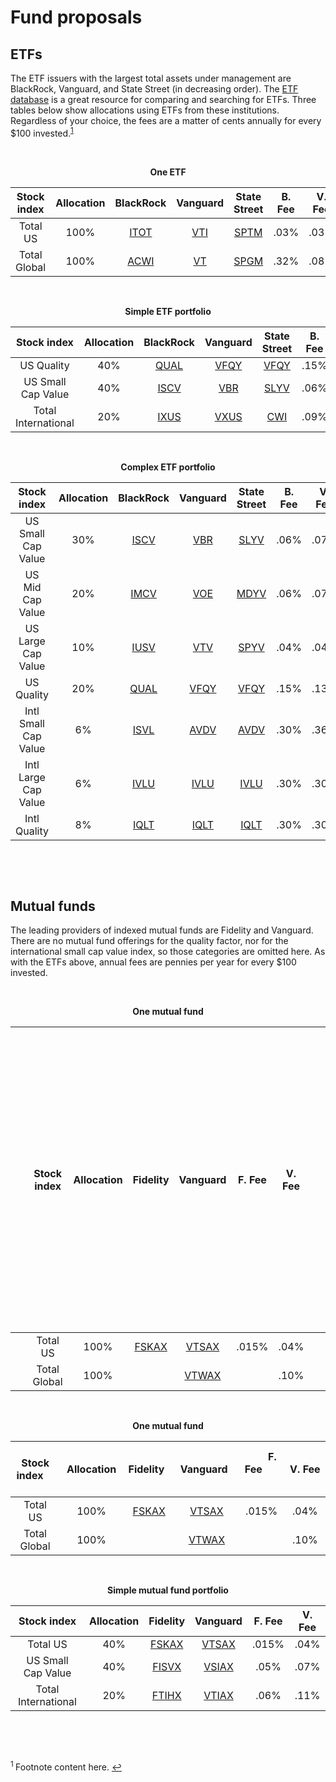 # Fund proposals

## ETFs

The ETF issuers with the largest total assets under management are BlackRock, Vanguard, and State Street (in decreasing order). The [ETF database](https://etfdb.com/etfs/issuers/#issuer-power-rankings__aum&sort_name=revenue_position&sort_order=asc&page=1) is a great resource for comparing and searching for ETFs. Three tables below show allocations using ETFs from these institutions. Regardless of your choice, the fees are a matter of cents annually for every $100 invested.<sup id="fn1">[1](#f1)</sup>

&nbsp;

<p align="center">
  <b>One ETF</b>
</p>

| Stock index | Allocation | BlackRock | Vanguard | State Street | B. Fee | V. Fee | S. Fee |
| :--: | :--: | :--: | :--: | :--: | :--: | :--: | :--: |
| Total US | 100% | [ITOT](https://www.ishares.com/us/products/239724/ishares-core-sp-total-us-stock-market-etf) | [VTI](https://investor.vanguard.com/etf/profile/VTI) | [SPTM](https://www.ssga.com/us/en/individual/etfs/funds/spdr-portfolio-sp-1500-composite-stock-market-etf-sptm) | .03% | .03% | .03% |
| Total Global | 100% | [ACWI](https://www.ishares.com/us/products/239600/ishares-msci-acwi-etf) | [VT](https://investor.vanguard.com/etf/profile/VT) | [SPGM](https://www.ssga.com/us/en/individual/etfs/funds/spdr-portfolio-msci-global-stock-market-etf-spgm) | .32% | .08% | .09% |

&nbsp;

<p align="center">
  <b>Simple ETF portfolio</b>
</p>

| Stock index | Allocation | BlackRock | Vanguard | State Street | B. Fee | V. Fee | S. Fee |
| :--: | :--: | :--: | :--: | :--: | :--: | :--: | :--: |
| US Quality | 40% | [QUAL](https://www.ishares.com/us/products/256101/ishares-msci-usa-quality-factor-etf) | [VFQY](https://investor.vanguard.com/etf/profile/VFQY) | [VFQY](https://investor.vanguard.com/etf/profile/VFQY) | .15% | .13% | .13% |
| US Small Cap Value | 40% | [ISCV](https://www.ishares.com/us/products/239588/ishares-morningstar-smallcap-value-etf) | [VBR](https://investor.vanguard.com/etf/profile/VBR) | [SLYV](https://www.ssga.com/us/en/individual/etfs/funds/spdr-sp-600-small-cap-value-etf-slyv) | .06% | .07% | .15% |
| Total International | 20% | [IXUS](https://www.ishares.com/us/products/244048/ishares-core-msci-total-international-stock-etf) | [VXUS](https://investor.vanguard.com/etf/profile/VXUS) | [CWI](https://www.ssga.com/us/en/individual/etfs/funds/spdr-msci-acwi-ex-us-etf-cwi) | .09% | .08% | .30% |

&nbsp;

<p align="center">
  <b>Complex ETF portfolio</b>
</p>

| Stock index | Allocation | BlackRock | Vanguard | State Street | B. Fee | V. Fee | S. Fee |
| :--: | :--: | :--: | :--: | :--: | :--: | :--: | :--: |
| US Small Cap Value | 30% | [ISCV](https://www.ishares.com/us/products/239588/ishares-morningstar-smallcap-value-etf) | [VBR](https://investor.vanguard.com/etf/profile/VBR) | [SLYV](https://www.ssga.com/us/en/individual/etfs/funds/spdr-sp-600-small-cap-value-etf-slyv) | .06% | .07% | .15% |
| US Mid Cap Value | 20% | [IMCV](https://www.ishares.com/us/products/239584/ishares-morningstar-midcap-value-etf) | [VOE](https://investor.vanguard.com/etf/profile/VOE) | [MDYV](https://www.ssga.com/us/en/individual/etfs/funds/spdr-sp-400-mid-cap-value-etf-mdyv) | .06% | .07% | .15% |
| US Large Cap Value | 10% | [IUSV](https://www.ishares.com/us/products/239715/ishares-core-sp-us-value-etf) | [VTV](https://investor.vanguard.com/etf/profile/VTV) | [SPYV](https://www.ssga.com/us/en/individual/etfs/funds/spdr-portfolio-sp-500-value-etf-spyv) | .04% | .04% | .04% |
| US Quality | 20% | [QUAL](https://www.ishares.com/us/products/256101/ishares-msci-usa-quality-factor-etf) | [VFQY](https://investor.vanguard.com/etf/profile/VFQY) | [VFQY](https://investor.vanguard.com/etf/profile/VFQY) | .15% | .13% | .13% |
| Intl Small Cap Value | 6% | [ISVL](https://www.blackrock.com/us/individual/products/317548/ishares-international-developed-small-cap-value-factor-etf) | [AVDV](https://www.avantisinvestors.com/content/avantis/en/investments/avantis-international-small-cap-value-etf.html) | [AVDV](https://www.avantisinvestors.com/content/avantis/en/investments/avantis-international-small-cap-value-etf.html) | .30% | .36% | .36% |
| Intl Large Cap Value | 6% | [IVLU](https://www.ishares.com/us/products/275382/ishares-msci-international-developed-value-factor-etf) | [IVLU](https://www.ishares.com/us/products/275382/ishares-msci-international-developed-value-factor-etf) | [IVLU](https://www.ishares.com/us/products/275382/ishares-msci-international-developed-value-factor-etf) | .30% | .30% | .30% |
| Intl Quality | 8% | [IQLT](https://www.ishares.com/us/products/271540/ishares-msci-international-developed-quality-factor-etf) | [IQLT](https://www.ishares.com/us/products/271540/ishares-msci-international-developed-quality-factor-etf) | [IQLT](https://www.ishares.com/us/products/271540/ishares-msci-international-developed-quality-factor-etf) | .30% | .30% | .30% |

&nbsp;

&nbsp;

## Mutual funds

The leading providers of indexed mutual funds are Fidelity and Vanguard. There are no mutual fund offerings for the quality factor, nor for the international small cap value index, so those categories are omitted here. As with the ETFs above, annual fees are pennies per year for every $100 invested.

&nbsp;

<p align="center">
  <b>One mutual fund</b>
</p>

| &nbsp; &nbsp; &nbsp; &nbsp; &nbsp; &nbsp; &nbsp; &nbsp; &nbsp; &nbsp; &nbsp; &nbsp; &nbsp; &nbsp; &nbsp; &nbsp; &nbsp; &nbsp; &nbsp; &nbsp; &nbsp; &nbsp; &nbsp; &nbsp; | Stock index | Allocation | Fidelity | Vanguard | F. Fee | V. Fee | &nbsp; &nbsp; &nbsp; &nbsp; &nbsp; &nbsp; &nbsp; &nbsp; &nbsp; &nbsp; &nbsp; &nbsp; &nbsp; &nbsp; &nbsp; &nbsp; &nbsp; &nbsp; &nbsp; &nbsp; &nbsp; &nbsp; &nbsp; |
| :--: | :--: | :--: | :--: | :--: | :--: | :--: | :--: |
| | Total US | 100% | [FSKAX](https://fundresearch.fidelity.com/mutual-funds/summary/315911693) | [VTSAX](https://investor.vanguard.com/mutual-funds/profile/VTSAX) | .015% | .04% | |
| | Total Global | 100% | | [VTWAX](https://investor.vanguard.com/mutual-funds/profile/VTWAX) | | .10% | |

&nbsp;

<p align="center">
  <b>One mutual fund</b>
</p>

| &emsp; &nbsp; &nbsp; &nbsp; Stock index &nbsp; &nbsp; &nbsp; &emsp; | &nbsp; &nbsp; &nbsp; Allocation &nbsp; &nbsp; &nbsp; | &nbsp; &nbsp; &nbsp; &nbsp; &nbsp; Fidelity &nbsp; &nbsp; &nbsp; &nbsp; &nbsp; | &nbsp; &nbsp; &nbsp; &nbsp; &nbsp; Vanguard &nbsp; &nbsp; &nbsp; &nbsp; &nbsp; | &nbsp; &nbsp; &nbsp; &nbsp; F. Fee &nbsp; &nbsp; &nbsp; &nbsp; | &nbsp; &nbsp; &nbsp; &nbsp; V. Fee &nbsp; &nbsp; &nbsp; &nbsp; |
| :--: | :--: | :--: | :--: | :--: | :--: |
| Total US | 100% | [FSKAX](https://fundresearch.fidelity.com/mutual-funds/summary/315911693) | [VTSAX](https://investor.vanguard.com/mutual-funds/profile/VTSAX) | .015% | .04% |
| Total Global | 100% | | [VTWAX](https://investor.vanguard.com/mutual-funds/profile/VTWAX) | | .10% |

&nbsp;

<p align="center">
  <b>Simple mutual fund portfolio</b>
</p>

| Stock index | Allocation | Fidelity | Vanguard | F. Fee | V. Fee |
| :--: | :--: | :--: | :--: | :--: | :--: |
| Total US | 40% | [FSKAX](https://fundresearch.fidelity.com/mutual-funds/summary/315911693) | [VTSAX](https://investor.vanguard.com/mutual-funds/profile/VTSAX) | .015% | .04% |
| US Small Cap Value | 40% | [FISVX](https://fundresearch.fidelity.com/mutual-funds/summary/31635T773) | [VSIAX](https://investor.vanguard.com/mutual-funds/profile/VSIAX) | .05% | .07% |
| Total International | 20% | [FTIHX](https://fundresearch.fidelity.com/mutual-funds/summary/31635V638) | [VTIAX](https://investor.vanguard.com/mutual-funds/profile/VTIAX) | .06% | .11% |


&nbsp;

&nbsp;

<sup id="f1"> 1 </sup> Footnote content here. [↩](#fn1)
